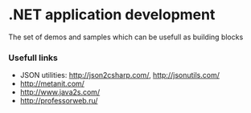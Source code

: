 # .NET application development #

The set of demos and samples which can be usefull as building blocks

### Usefull links ###

* JSON utilities: http://json2csharp.com/, http://jsonutils.com/
* http://metanit.com/
* http://www.java2s.com/
* http://professorweb.ru/
